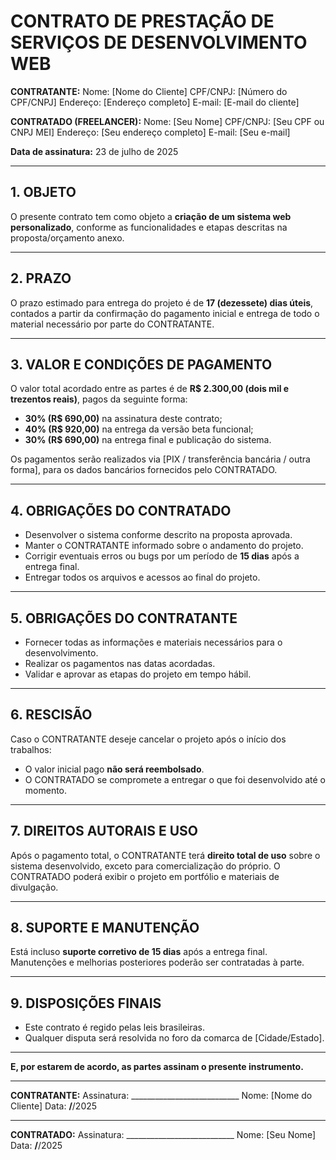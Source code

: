 # CONTRATO DE PRESTAÇÃO DE SERVIÇOS DE DESENVOLVIMENTO WEB

**CONTRATANTE:** 
Nome: [Nome do Cliente] 
CPF/CNPJ: [Número do CPF/CNPJ] 
Endereço: [Endereço completo] 
E-mail: [E-mail do cliente] 

**CONTRATADO (FREELANCER):** 
Nome: [Seu Nome] 
CPF/CNPJ: [Seu CPF ou CNPJ MEI] 
Endereço: [Seu endereço completo] 
E-mail: [Seu e-mail] 

**Data de assinatura:** 23 de julho de 2025

---

## 1. OBJETO

O presente contrato tem como objeto a **criação de um sistema web personalizado**, conforme as funcionalidades e etapas descritas na proposta/orçamento anexo.

---

## 2. PRAZO

O prazo estimado para entrega do projeto é de **17 (dezessete) dias úteis**, contados a partir da confirmação do pagamento inicial e entrega de todo o material necessário por parte do CONTRATANTE.

---

## 3. VALOR E CONDIÇÕES DE PAGAMENTO

O valor total acordado entre as partes é de **R$ 2.300,00 (dois mil e trezentos reais)**, pagos da seguinte forma:

- **30% (R$ 690,00)** na assinatura deste contrato; 
- **40% (R$ 920,00)** na entrega da versão beta funcional; 
- **30% (R$ 690,00)** na entrega final e publicação do sistema.

Os pagamentos serão realizados via [PIX / transferência bancária / outra forma], para os dados bancários fornecidos pelo CONTRATADO.

---

## 4. OBRIGAÇÕES DO CONTRATADO

- Desenvolver o sistema conforme descrito na proposta aprovada.
- Manter o CONTRATANTE informado sobre o andamento do projeto.
- Corrigir eventuais erros ou bugs por um período de **15 dias** após a entrega final.
- Entregar todos os arquivos e acessos ao final do projeto.

---

## 5. OBRIGAÇÕES DO CONTRATANTE

- Fornecer todas as informações e materiais necessários para o desenvolvimento.
- Realizar os pagamentos nas datas acordadas.
- Validar e aprovar as etapas do projeto em tempo hábil.

---

## 6. RESCISÃO

Caso o CONTRATANTE deseje cancelar o projeto após o início dos trabalhos:

- O valor inicial pago **não será reembolsado**.
- O CONTRATADO se compromete a entregar o que foi desenvolvido até o momento.

---

## 7. DIREITOS AUTORAIS E USO

Após o pagamento total, o CONTRATANTE terá **direito total de uso** sobre o sistema desenvolvido, exceto para comercialização do próprio. O CONTRATADO poderá exibir o projeto em portfólio e materiais de divulgação.

---

## 8. SUPORTE E MANUTENÇÃO

Está incluso **suporte corretivo de 15 dias** após a entrega final. 
Manutenções e melhorias posteriores poderão ser contratadas à parte.

---

## 9. DISPOSIÇÕES FINAIS

- Este contrato é regido pelas leis brasileiras. 
- Qualquer disputa será resolvida no foro da comarca de [Cidade/Estado].

---

**E, por estarem de acordo, as partes assinam o presente instrumento.**

---

**CONTRATANTE:** 
Assinatura: ___________________________ 
Nome: [Nome do Cliente] 
Data: ____/____/2025 

---

**CONTRATADO:** 
Assinatura: ___________________________ 
Nome: [Seu Nome] 
Data: ____/____/2025 